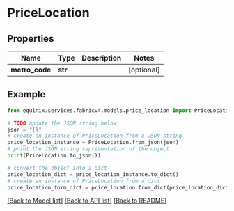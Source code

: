 # PriceLocation


## Properties

Name | Type | Description | Notes
------------ | ------------- | ------------- | -------------
**metro_code** | **str** |  | [optional] 

## Example

```python
from equinix.services.fabricv4.models.price_location import PriceLocation

# TODO update the JSON string below
json = "{}"
# create an instance of PriceLocation from a JSON string
price_location_instance = PriceLocation.from_json(json)
# print the JSON string representation of the object
print(PriceLocation.to_json())

# convert the object into a dict
price_location_dict = price_location_instance.to_dict()
# create an instance of PriceLocation from a dict
price_location_form_dict = price_location.from_dict(price_location_dict)
```
[[Back to Model list]](../README.md#documentation-for-models) [[Back to API list]](../README.md#documentation-for-api-endpoints) [[Back to README]](../README.md)



